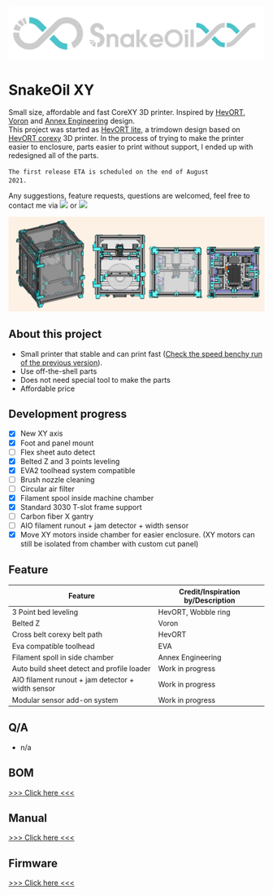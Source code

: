 ![Banner-logo](./Doc/img/banner-logo.png)

# SnakeOil XY

Small size, affordable and fast CoreXY 3D printer. Inspired by [HevORT](https://miragec79.github.io/HevORT/), [Voron](https://vorondesign.com/) and [Annex Engineering](https://github.com/Annex-Engineering) design.  
This project was started as [HevORT lite](https://github.com/ChipCE/HevORT-lite), a trimdown design based on [HevORT corexy](https://miragec79.github.io/HevORT/) 3D printer. In the process of trying to make the printer easier to enclosure, parts easier to print without support, I ended up with redesigned all of the parts.

<code>The first release ETA is scheduled on the end of August 2021.</code>

Any suggestions, feature requests, questions are welcomed, feel free to contact me via [![](https://img.shields.io/twitter/url?label=twitter&logo=twitter&url=https%3A%2F%2Ftwitter.com%2FChipMaple)](https://twitter.com/ChipMaple)
or [![](https://img.shields.io/discord/851371040566673428?label=discord&logo=discord&logoColor=fafafa)](https://discord.gg/WZVP2HuAag)

![Banner](./Doc/img/banner.png)

## About this project

- Small printer that stable and can print fast ([Check the speed benchy run of the previous version](https://www.youtube.com/watch?v=qDmU6JHQ-gc)).
- Use off-the-shell parts
- Does not need special tool to make the parts
- Affordable price

## Development progress

- [x] New XY axis
- [x] Foot and panel mount
- [ ] Flex sheet auto detect
- [x] Belted Z and 3 points leveling
- [x] EVA2 toolhead system compatible
- [ ] Brush nozzle cleaning
- [ ] Circular air filter
- [x] Filament spool inside machine chamber
- [x] Standard 3030 T-slot frame support
- [ ] Carbon fiber X gantry
- [ ] AIO filament runout + jam detector + width sensor
- [x] Move XY motors inside chamber for easier enclosure. (XY motors can still be isolated from chamber with custom cut panel)

## Feature

| Feature                                           | Credit/Inspiration by/Description |
| ------------------------------------------------- | --------------------------------- |
| 3 Point bed leveling                              | HevORT, Wobble ring               |
| Belted Z                                          | Voron                             |
| Cross belt corexy belt path                       | HevORT                            |
| Eva compatible toolhead                           | EVA                               |
| Filament spoll in side chamber                    | Annex Engineering                 |
| Auto build sheet detect and profile loader        | Work in progress                  |
| AIO filament runout + jam detector + width sensor | Work in progress                  |
| Modular sensor add-on system                      | Work in progress                  |

## Q/A

- n/a

## BOM

[>>> Click here <<<](./Doc/BOM/README.md)

## Manual

[>>> Click here <<<](./Doc/Manual/README.md)

## Firmware

[>>> Click here <<<](./Firmware/README.md)

